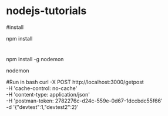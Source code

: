 # nodejs-tutorials


#install

npm install

#
npm install -g nodemon

nodemon

#Run in bash
curl -X POST http://localhost:3000/getpost \
  -H 'cache-control: no-cache' \
  -H 'content-type: application/json' \
  -H 'postman-token: 2782276c-d24c-559e-0d67-1dccbdc55f66' \
  -d '{"devtest":1,"devtest2":2}'